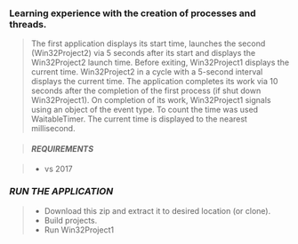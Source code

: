 ### Learning experience with the creation of processes and threads.

> The first application displays its start time, launches the second (Win32Project2) via 5 seconds after its start and displays the Win32Project2 launch time. Before exiting, Win32Project1 displays the current time. Win32Project2 in a cycle with a 5-second interval displays the current time. The application completes its work via 10 seconds after the completion of the first process (if shut down Win32Project1). On completion of its work, Win32Project1 signals using an object of the event type. To count the time was used WaitableTimer. The current time is displayed to the nearest millisecond.

> #### ***REQUIREMENTS***

> - vs 2017

### ***RUN THE APPLICATION***

> - Download this zip and extract it to desired location (or clone).
> - Build projects.
> - Run Win32Project1
